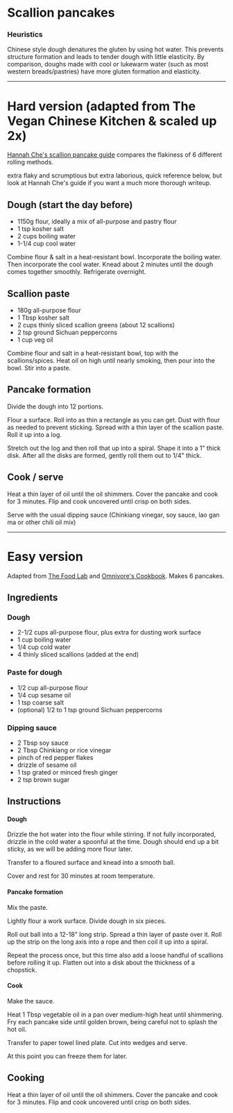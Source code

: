 # Scallion pancakes

### Heuristics

Chinese style dough denatures the gluten by using hot water. This prevents structure formation and leads to tender dough with little elasticity. By comparison, doughs made with cool or lukewarm water (such as most western breads/pastries) have more gluten formation and elasticity.

---

# Hard version (adapted from The Vegan Chinese Kitchen & scaled up 2x)

[Hannah Che's scallion pancake guide](https://theplantbasedwok.com/chinese-scallion-pancakes-ultimate-guide/) compares the flakiness of 6 different rolling methods. 

extra flaky and scrumptious but extra laborious, quick reference below, but look at Hannah Che's guide if you want a much more thorough writeup.

## Dough (start the day before)
- 1150g flour, ideally a mix of all-purpose and pastry flour
- 1 tsp kosher salt
- 2 cups boiling water
- 1-1/4 cup cool water

Combine flour & salt in a heat-resistant bowl. Incorporate the boiling water. Then incorporate the cool water. Knead about 2 minutes until the dough comes together smoothly. Refrigerate overnight.

## Scallion paste
- 180g all-purpose flour
- 1 Tbsp kosher salt
- 2 cups thinly sliced scallion greens (about 12 scallions)
- 2 tsp ground Sichuan peppercorns
- 1 cup veg oil

Combine flour and salt in a heat-resistant bowl, top with the scallions/spices. Heat oil on high until nearly smoking, then pour into the bowl. Stir into a paste.

## Pancake formation

Divide the dough into 12 portions.

Flour a surface. Roll into as thin a rectangle as you can get. Dust with flour as needed to prevent sticking. Spread with a thin layer of the scallion paste. Roll it up into a log.

Stretch out the log and then roll that up into a spiral. Shape it into a 1" thick disk. After all the disks are formed, gently roll them out to 1/4" thick.

## Cook / serve

Heat a thin layer of oil until the oil shimmers. Cover the pancake and cook for 3 minutes. Flip and cook uncovered until crisp on both sides.

Serve with the usual dipping sauce (Chinkiang vinegar, soy sauce, lao gan ma or other chili oil mix)

---

# Easy version

Adapted from [The Food Lab](https://www.seriouseats.com/recipes/2011/04/extra-flaky-scallion-pancakes-recipe.html) and [Omnivore's Cookbook](https://omnivorescookbook.com/chinese-scallion-pancakes/). Makes 6 pancakes.

## Ingredients

### Dough
- 2-1/2 cups all-purpose flour, plus extra for dusting work surface
- 1 cup boiling water
- 1/4 cup cold water
- 4 thinly sliced scallions (added at the end)

### Paste for dough
- 1/2 cup all-purpose flour
- 1/4 cup sesame oil
- 1 tsp coarse salt
- (optional) 1/2 to 1 tsp ground Sichuan peppercorns

### Dipping sauce
- 2 Tbsp soy sauce
- 2 Tbsp Chinkiang or rice vinegar
- pinch of red pepper flakes
- drizzle of sesame oil
- 1 tsp grated or minced fresh ginger
- 2 tsp brown sugar

## Instructions

#### Dough

Drizzle the hot water into the flour while stirring. If not fully incorporated, drizzle in the cold water a spoonful at the time. Dough should end up a bit sticky, as we will be adding more flour later.

Transfer to a floured surface and knead into a smooth ball.

Cover and rest for 30 minutes at room temperature.

#### Pancake formation

Mix the paste.

Lightly flour a work surface. Divide dough in six pieces.

Roll out ball into a 12-18" long strip. Spread a thin layer of paste over it. Roll up the strip on the long axis into a rope and then coil it up into a spiral.

Repeat the process once, but this time also add a loose handful of scallions before rolling it up. Flatten out into a disk about the thickness of a chopstick.

#### Cook

Make the sauce.

Heat 1 Tbsp vegetable oil in a pan over medium-high heat until shimmering. Fry each pancake side until golden brown, being careful not to splash the hot oil.

Transfer to paper towel lined plate. Cut into wedges and serve.

At this point you can freeze them for later.

## Cooking

Heat a thin layer of oil until the oil shimmers. Cover the pancake and cook for 3 minutes. Flip and cook uncovered until crisp on both sides.

